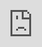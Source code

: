 ```yaml
---
title: "Simulate and Optimize RPA Deployments"
date: "2021-05-04"
cover: https://imagedelivery.net/EipKtqu98OotgfhvKf6Eew/2a372bf8-4d00-473e-1a1f-16d537234200/public
categories: 
  - "Simulation"
---
```


Robotic process automation (RPA) is an emerging field that promises to change the way organizations are run. RPA is a methodology and technique for automating basic business tasks with 'bots' that records users' actions and infer the steps necessary to reproduce it. Repetitive tasks, like scraping websites or downloading photos, can be easily automated without specialized programming knowledge. It's an exciting step to provide other job functions the type of powerful tooling that software engineers have long had.

This poses interesting opportunities for simulation. As more and more business actions are represented in an RPA format for automation, those same workflows can be simulated by [generating process models](https://docs.hash.ai/core/concepts/designing-with-process-models) from their RPA representations. Over time, in an organic manner, you can generate a digital twin of your business, which in a virtuous cycle can help you improve your RPA processes. In essence anything that can be orchestrated using software can be simulated using software!

Here's a simple example of an RPA simulation in HASH. We can take an RPA diagram, like this one of an Insurance process from Automate Anywhere, and recreate it as a process model in HASH.

![](https://embedwistia-a.akamaihd.net/deliveries/1becf5633e62d5070dd51a11b8336f14.webp?image_crop_resized=1280x720)

Image from [Automate Anywhere](https://www.automationanywhere.com/solutions/insurance)

Depending on the format your RPA data is stored in, you can replicate them through an [intuitive visual diagramming tool](https://hash.ai/glossary/business-process-modeling) or load it as a dataset.

In this case we can recreate the process as a HASH simulation using the process chart visual editor.

<iframe style="position: absolute; top: 0; left: 0;" src="https://core.hash.ai/embed.html?project=%40b%2Frpa-insurance-firm&amp;ref=stable&amp;view=process" width="100%" height="100%" frameborder="0" scrolling="auto"></iframe>

It's not too different from a general process simulation - the only difference is in expectations of speed and who (or what) will be performing what task, man or machine.

We set the different bot and human tasks as service or delay blocks that process the insurance claims at different speeds. As more of the human tasks - like manual review - become automatable, we can adjust the time parameters of the blocks and replace human tasks with bots, and evaluate the downstream effects on business performance. For example, in the following chart, sample parameters demonstrate how much more efficient our hypothetical business could be by investing in more automation of the special review or standard review process.

![](images/image7.png)

By building a digital twin of your RPA processes, you can create a predictive engine to understand ahead of time how automation might benefit your business, saving time and money through _in silico_ testing and experimentation.

